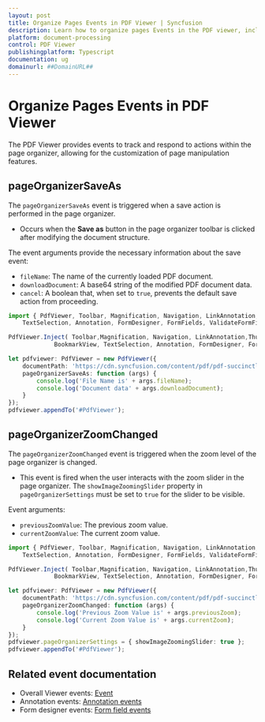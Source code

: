```yaml
---
layout: post
title: Organize Pages Events in PDF Viewer | Syncfusion
description: Learn how to organize pages Events in the PDF viewer, including rotating, rearranging, inserting, deleting, and copying pages on mobile devices.
platform: document-processing
control: PDF Viewer
publishingplatform: Typescript
documentation: ug
domainurl: ##DomainURL##
---
```


# Organize Pages Events in PDF Viewer

The PDF Viewer provides events to track and respond to actions within the page organizer, allowing for the customization of page manipulation features.

## pageOrganizerSaveAs

The `pageOrganizerSaveAs` event is triggered when a save action is performed in the page organizer.

-  Occurs when the **Save as** button in the page organizer toolbar is clicked after modifying the document structure.

The event arguments provide the necessary information about the save event:

- `fileName`: The name of the currently loaded PDF document.
- `downloadDocument`: A base64 string of the modified PDF document data.
- `cancel`: A boolean that, when set to `true`, prevents the default save action from proceeding.

```typescript
import { PdfViewer, Toolbar, Magnification, Navigation, LinkAnnotation,ThumbnailView, BookmarkView,
    TextSelection, Annotation, FormDesigner, FormFields, ValidateFormFieldsArgs, PageOrganizer } from '@syncfusion/ej2-pdfviewer';

PdfViewer.Inject( Toolbar,Magnification, Navigation, LinkAnnotation,ThumbnailView,
             BookmarkView, TextSelection, Annotation, FormDesigner, FormFields, PageOrganizer );

let pdfviewer: PdfViewer = new PdfViewer({
    documentPath: 'https://cdn.syncfusion.com/content/pdf/pdf-succinctly.pdf',
    pageOrganizerSaveAs: function (args) {
        console.log('File Name is' + args.fileName);
        console.log('Document data' + args.downloadDocument);
    }
});
pdfviewer.appendTo('#PdfViewer');
```

## pageOrganizerZoomChanged

The `pageOrganizerZoomChanged` event is triggered when the zoom level of the page organizer is changed.

-  This event is fired when the user interacts with the zoom slider in the page organizer. The `showImageZoomingSlider` property in `pageOrganizerSettings` must be set to `true` for the slider to be visible.


Event arguments:

- `previousZoomValue`: The previous zoom value.
- `currentZoomValue`: The current zoom value.

```typescript
import { PdfViewer, Toolbar, Magnification, Navigation, LinkAnnotation,ThumbnailView, BookmarkView,
    TextSelection, Annotation, FormDesigner, FormFields, ValidateFormFieldsArgs, PageOrganizer } from '@syncfusion/ej2-pdfviewer';

PdfViewer.Inject( Toolbar,Magnification, Navigation, LinkAnnotation,ThumbnailView,
             BookmarkView, TextSelection, Annotation, FormDesigner, FormFields, PageOrganizer );

let pdfviewer: PdfViewer = new PdfViewer({
    documentPath: 'https://cdn.syncfusion.com/content/pdf/pdf-succinctly.pdf',
    pageOrganizerZoomChanged: function (args) {
        console.log('Previous Zoom Value is' + args.previousZoom);
        console.log('Current Zoom Value is' + args.currentZoom);
    }
});
pdfviewer.pageOrganizerSettings = { showImageZoomingSlider: true };
pdfviewer.appendTo('#PdfViewer');
```

## Related event documentation

- Overall Viewer events: [Event](../event.md)
- Annotation events: [Annotation events](../annotations/annotation-event.md)
- Form designer events: [Form field events](../form-designer/form-field-events.md)
